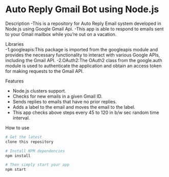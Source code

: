 # Auto Reply Gmail Bot using Node.js 

Description
-This is a repository for Auto Reply Email system developed in Node.js using Google Gmail Api.
-This app  is able to respond to emails sent to your Gmail mailbox while you’re out on a vacation.

Libraries  
-1.googleapis:This package is imported from the googleapis module and provides the necessary functionality to interact with various Google APIs, including the Gmail API.
-2.OAuth2:The OAuth2 class from the google.auth module is used to authenticate the application and obtain an access token for making requests to the Gmail API.

Features
- Node.js clusters support.
- Checks for new emails in a given Gmail ID.
- Sends replies to emails that have no prior replies.
- Adds a label to the email and moves the email to the label.
- This app checks above steps every 45 to 120 in b/w sec  random time interval. 

How to use
```bash
# Get the latest 
clone this repository

# Install NPM dependencies
npm install

# Then simply start your app
npm start
```

